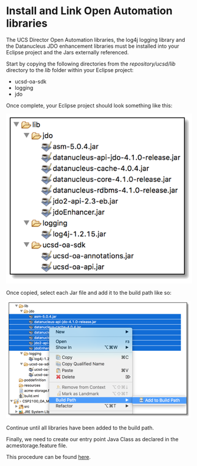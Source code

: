 # Install and Link Open Automation libraries

The UCS Director Open Automation libraries, the log4j logging library and the Datanucleus JDO enhancement libraries must be installed into your Eclipse project and the Jars externally referenced.

Start by copying the following directories from the _repository/ucsd<VERSION>/lib_ directory to the _lib_ folder within your Eclipse project:

 * ucsd-oa-sdk
 * logging
 * jdo

Once complete, your Eclipse project should look something like this:

![alt text](https://github.com/rwhitear42/UCS_Director_Open_Automation_From_Scratch/blob/master/docs/initial_framework/images/oa_libraries_installation.png "OA libraries")

Once copied, select each Jar file and add it to the build path like so:

![alt text](https://github.com/rwhitear42/UCS_Director_Open_Automation_From_Scratch/blob/master/docs/initial_framework/images/reference_jars.png "Build Path")

Continue until all libraries have been added to the build path.

Finally, we need to create our entry point Java Class as declared in the acmestorage.feature file.

This procedure can be found [here](https://github.com/rwhitear42/UCS_Director_Open_Automation_From_Scratch/blob/master/docs/initial_framework/7_module_entry_point_java_class.md).
